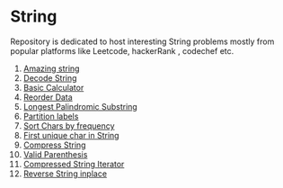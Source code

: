 # String

Repository is dedicated to host interesting String problems mostly from popular platforms like Leetcode, hackerRank , codechef etc.

1. [Amazing string](https://github.com/KumarAbhinav2/Strings/blob/master/amazingSubString.py)
2. [Decode String](https://github.com/KumarAbhinav2/Strings/blob/master/decodeString(LTM-394).py)
3. [Basic Calculator](https://github.com/KumarAbhinav2/Strings/blob/master/basic_calculator-II(LTM-227).py)
4. [Reorder Data](https://github.com/KumarAbhinav2/Strings/blob/master/reorder_data_in_log_files(LTE-937).py)
5. [Longest Palindromic Substring](https://github.com/KumarAbhinav2/Strings/blob/master/Longest_Palindromic_Substring(LTM-5).py)
6. [Partition labels](https://github.com/KumarAbhinav2/Strings/blob/master/partition_labels(LTM-763).py) 
7. [Sort Chars by frequency](https://github.com/KumarAbhinav2/Strings/blob/master/sort_characters_by_freq(LTM-451).py)
8. [First unique char in String](https://github.com/KumarAbhinav2/Strings/blob/master/first_unique_char_in_string(LTE-387).py)
9. [Compress String](https://github.com/KumarAbhinav2/Strings/blob/master/compressString.py)
10. [Valid Parenthesis](https://github.com/KumarAbhinav2/Strings/blob/master/validParenthesis(LTE-20).py)
11. [Compressed String Iterator](https://github.com/KumarAbhinav2/Strings/blob/master/designCompressedStringIterator(LTE-604).py)
12. [Reverse String inplace](https://github.com/KumarAbhinav2/Strings/blob/master/reverseStringInPlace.py) 

 
